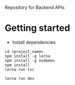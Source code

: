 Repository for Backend APIs
# Getting started

- Install dependencies

```
cd <project_name>
npm install -g lerna
npm install -g nodemon
npm install
lerna run tsc
```

```
lerna run dev
```
